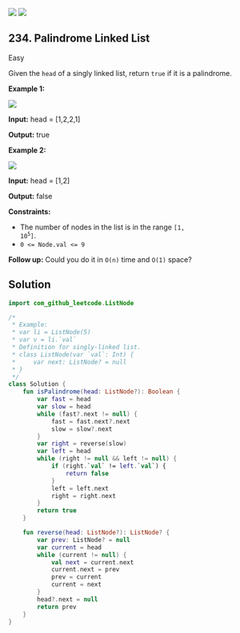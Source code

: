 [![](https://img.shields.io/github/stars/javadev/LeetCode-in-All?label=Stars&style=flat-square)](https://github.com/javadev/LeetCode-in-All)
[![](https://img.shields.io/github/forks/javadev/LeetCode-in-All?label=Fork%20me%20on%20GitHub%20&style=flat-square)](https://github.com/javadev/LeetCode-in-All/fork)

## 234\. Palindrome Linked List

Easy

Given the `head` of a singly linked list, return `true` if it is a palindrome.

**Example 1:**

![](https://assets.leetcode.com/uploads/2021/03/03/pal1linked-list.jpg)

**Input:** head = [1,2,2,1]

**Output:** true 

**Example 2:**

![](https://assets.leetcode.com/uploads/2021/03/03/pal2linked-list.jpg)

**Input:** head = [1,2]

**Output:** false 

**Constraints:**

*   The number of nodes in the list is in the range <code>[1, 10<sup>5</sup>]</code>.
*   `0 <= Node.val <= 9`

**Follow up:** Could you do it in `O(n)` time and `O(1)` space?

## Solution

```kotlin
import com_github_leetcode.ListNode

/*
 * Example:
 * var li = ListNode(5)
 * var v = li.`val`
 * Definition for singly-linked list.
 * class ListNode(var `val`: Int) {
 *     var next: ListNode? = null
 * }
 */
class Solution {
    fun isPalindrome(head: ListNode?): Boolean {
        var fast = head
        var slow = head
        while (fast?.next != null) {
            fast = fast.next?.next
            slow = slow?.next
        }
        var right = reverse(slow)
        var left = head
        while (right != null && left != null) {
            if (right.`val` != left.`val`) {
                return false
            }
            left = left.next
            right = right.next
        }
        return true
    }

    fun reverse(head: ListNode?): ListNode? {
        var prev: ListNode? = null
        var current = head
        while (current != null) {
            val next = current.next
            current.next = prev
            prev = current
            current = next
        }
        head?.next = null
        return prev
    }
}
```